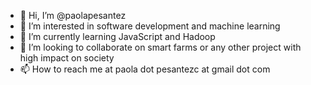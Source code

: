 - 👋 Hi, I’m @paolapesantez
- 👀 I’m interested in software development and machine learning
- 🌱 I’m currently learning JavaScript and Hadoop
- 💞️ I’m looking to collaborate on smart farms or any other project with high impact on society
- 📫 How to reach me at paola dot pesantezc at gmail dot com

<!---
paolapesantez/paolapesantez is a ✨ special ✨ repository because its `README.md` (this file) appears on your GitHub profile.
You can click the Preview link to take a look at your changes.
--->
